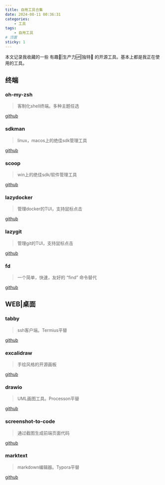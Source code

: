 ```yaml
---
title: 自用工具合集
date: 2024-08-11 00:36:31
categories:
    - 工具
tags: 
    - 自用工具
# 顶置       
sticky: 1
---
```


本文记录我收藏的一些 有趣🤡|生产力🆙|独特🧐 的开源工具。基本上都是我正在使用的工具。

## 终端

### oh-my-zsh

> 客制化shell终端。多种主题任选

[github](https://github.com/ohmyzsh/ohmyzsh)

### sdkman

> linux，macos上的绝佳sdk管理工具

[github](https://github.com/sdkman/sdkman-cli)

### scoop

> win上的绝佳sdk/软件管理工具

[github](https://github.com/ScoopInstaller/Scoop)

### lazydocker

> 管理docker的TUI，支持鼠标点击

[github](https://github.com/jesseduffield/lazydocker)

### lazygit

> 管理git的TUI，支持鼠标点击

[github](https://github.com/jesseduffield/lazygit)

### fd

> 一个简单，快速，友好的 “find” 命令替代

[github](https://github.com/sharkdp/fd)

## WEB|桌面

### tabby

> ssh客户端。Termius平替

[github](https://github.com/Eugeny/tabby)

### excalidraw

> 手绘风格的开源画板

[github](https://github.com/excalidraw/excalidraw)

### drawio

> UML画图工具。Processon平替

[github](https://github.com/jgraph/drawio)

### screenshot-to-code

> 通过截图生成前端页面代码

[github](https://github.com/abi/screenshot-to-code)

### marktext

> markdown编辑器。Typora平替

[github](https://github.com/marktext/marktext)
